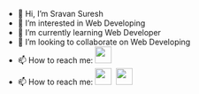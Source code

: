 - 👋 Hi, I’m Sravan Suresh
- 👀 I’m interested in Web Developing
- 🌱 I’m currently learning Web Developer
- 💞️ I’m looking to collaborate on Web Developing
- 📫 How to reach me: <a href="tel:+13432047910" alt="Call me"><code><img  height="30" src="[https://github.com/webdevsra1/Masterassets/blob/300b620cd12710328b047ea9d95e84ac69eeff83/Phone.png](https://github.com/webdevsra1/Masterassets/blob/b1a8a7e24b4c289084e9f943a895b3374f4f465c/Phone.png)"></code></a>
- 📫 How to reach me: <a href="mailto:sravansuresh2411@gmail.com" alt="Contact me"><code><img  height="30" src="https://github.com/webdevsra1/Masterassets/blob/300b620cd12710328b047ea9d95e84ac69eeff83/Gmail.png"></code></a>
&nbsp;<a href="https://www.linkedin.com/in/sravan-suresh-112121156/" alt="Linkedin"><code><img  height="30" src="https://github.com/webdevsra1/Masterassets/blob/300b620cd12710328b047ea9d95e84ac69eeff83/Linkedin.png"></code></a>
&nbsp;&nbsp;&nbsp;&nbsp; &nbsp; &nbsp; &nbsp;
<!---
webdevsra1/webdevsra1 is a ✨ special ✨ repository because its `README.md` (this file) appears on your GitHub profile.
You can click the Preview link to take a look at your changes.
--->
